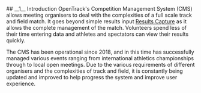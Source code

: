 <div markdown="1" data-aos="fade-up">	
## __1__ Introduction
OpenTrack's Competition Management System (CMS) allows meeting organisers to deal with the complexities of a full scale track and field match. It goes beyond simple results input <a href="https://opentrack.run/product/results-capture.html">Results Capture</a> as it allows the complete management of the match. Volunteers spend less of their time entering data and athletes and spectators can view their results quickly. 

The CMS has been operational since 2018, and in this time has successfully managed various events ranging from international athletics championships through to local open meetings. Due to the various requirements of different organisers and the complexities of track and field, it is constantly being updated and improved to help progress the system and improve user experience.

</div>
